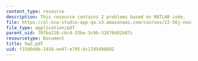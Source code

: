 ```yaml
---
content_type: resource
description: This resource contains 2 problems based on MATLAB code.
file: https://ol-ocw-studio-app-qa.s3.amazonaws.com/courses/22-56j-noninvasive-imaging-in-biology-and-medicine-fall-2005/f15d0ddb1916ee47e795bc17d5498882_hw2.pdf
file_type: application/pdf
parent_uid: 707ba218-c6c4-33be-3c9b-32670d42b87c
resourcetype: Document
title: hw2.pdf
uid: f15d0ddb-1916-ee47-e795-bc17d5498882
---
```

